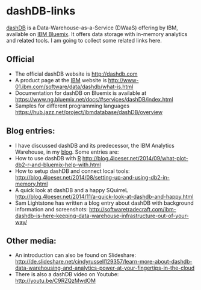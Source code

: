 dashDB-links
============

[dashDB](http://dashdb.com "dashDB - DWaaS") is a Data-Warehouse-as-a-Service (DWaaS) offering by IBM, available on [IBM Bluemix](http://bluemix.net "IBM Bluemix"). It offers data storage with in-memory analytics and related tools. I am going to collect some related links here.

Official
--------
* The official dashDB website is http://dashdb.com
* A product page at the [IBM](http://ibm.com) website is http://www-01.ibm.com/software/data/dashdb/what-is.html
* Documentation for dashDB on Bluemix is available at https://www.ng.bluemix.net/docs/#services/dashDB/index.html
* Samples for different programming languages https://hub.jazz.net/project/ibmdatabase/dashDB/overview


Blog entries:
-------------
* I have discussed dashDB and its predecessor, the IBM Analytics Warehouse, in my [blog](http://blog.4loeser.net "Data Henrik"). Some entries are:
* How to use dashDB with [R](http://www.r-project.org/ "R project for statistical computing")   http://blog.4loeser.net/2014/09/what-plot-db2-r-and-bluemix-help-with.html
* How to setup dashDB and connect local tools: http://blog.4loeser.net/2014/08/setting-up-and-using-db2-in-memory.html
* A quick look at dashDB and a happy SQuirreL http://blog.4loeser.net/2014/11/a-quick-look-at-dashdb-and-happy.html
* Sam Lightstone has written a blog entry about dashDB with background information and screenshots: http://softwaretradecraft.com/ibm-dashdb-is-here-keeping-data-warehouse-infrastructure-out-of-your-way/


Other media:
------------
* An introduction can also be found on Slideshare: http://de.slideshare.net/cindyrussell129357/learn-more-about-dashdb-data-warehousing-and-analytics-power-at-your-fingertips-in-the-cloud
* There is also a dashDB video on Youtube: http://youtu.be/C9RZQzMwdOM
